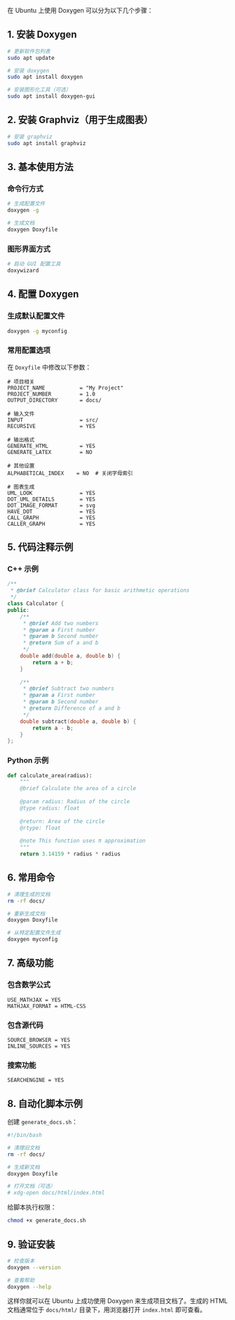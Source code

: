 在 Ubuntu 上使用 Doxygen 可以分为以下几个步骤：

## 1. 安装 Doxygen

```bash
# 更新软件包列表
sudo apt update

# 安装 doxygen
sudo apt install doxygen

# 安装图形化工具（可选）
sudo apt install doxygen-gui
```

## 2. 安装 Graphviz（用于生成图表）

```bash
# 安装 graphviz
sudo apt install graphviz
```

## 3. 基本使用方法

### 命令行方式

```bash
# 生成配置文件
doxygen -g

# 生成文档
doxygen Doxyfile
```

### 图形界面方式

```bash
# 启动 GUI 配置工具
doxywizard
```

## 4. 配置 Doxygen

### 生成默认配置文件
```bash
doxygen -g myconfig
```

### 常用配置选项
在 `Doxyfile` 中修改以下参数：

```
# 项目相关
PROJECT_NAME           = "My Project"
PROJECT_NUMBER         = 1.0
OUTPUT_DIRECTORY       = docs/

# 输入文件
INPUT                  = src/
RECURSIVE              = YES

# 输出格式
GENERATE_HTML          = YES
GENERATE_LATEX         = NO

# 其他设置
ALPHABETICAL_INDEX    = NO  # 关闭字母索引

# 图表生成
UML_LOOK               = YES
DOT_UML_DETAILS        = YES
DOT_IMAGE_FORMAT       = svg
HAVE_DOT               = YES
CALL_GRAPH             = YES
CALLER_GRAPH           = YES
```

## 5. 代码注释示例

### C++ 示例
```cpp
/**
 * @brief Calculator class for basic arithmetic operations
 */
class Calculator {
public:
    /**
     * @brief Add two numbers
     * @param a First number
     * @param b Second number
     * @return Sum of a and b
     */
    double add(double a, double b) {
        return a + b;
    }
    
    /**
     * @brief Subtract two numbers
     * @param a First number
     * @param b Second number
     * @return Difference of a and b
     */
    double subtract(double a, double b) {
        return a - b;
    }
};
```

### Python 示例
```python
def calculate_area(radius):
    """
    @brief Calculate the area of a circle
    
    @param radius: Radius of the circle
    @type radius: float
    
    @return: Area of the circle
    @rtype: float
    
    @note This function uses π approximation
    """
    return 3.14159 * radius * radius
```

## 6. 常用命令

```bash
# 清理生成的文档
rm -rf docs/

# 重新生成文档
doxygen Doxyfile

# 从特定配置文件生成
doxygen myconfig
```

## 7. 高级功能

### 包含数学公式
```
USE_MATHJAX = YES
MATHJAX_FORMAT = HTML-CSS
```

### 包含源代码
```
SOURCE_BROWSER = YES
INLINE_SOURCES = YES
```

### 搜索功能
```
SEARCHENGINE = YES
```

## 8. 自动化脚本示例

创建 `generate_docs.sh`：
```bash
#!/bin/bash

# 清理旧文档
rm -rf docs/

# 生成新文档
doxygen Doxyfile

# 打开文档（可选）
# xdg-open docs/html/index.html
```

给脚本执行权限：
```bash
chmod +x generate_docs.sh
```

## 9. 验证安装

```bash
# 检查版本
doxygen --version

# 查看帮助
doxygen --help
```

这样你就可以在 Ubuntu 上成功使用 Doxygen 来生成项目文档了。生成的 HTML 文档通常位于 `docs/html/` 目录下，用浏览器打开 `index.html` 即可查看。